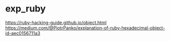 # exp_ruby

https://ruby-hacking-guide.github.io/object.html
https://medium.com/@PiotrPanko/explanation-of-ruby-hexadecimal-object-id-aec0156711a3
